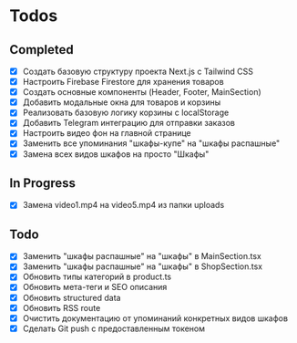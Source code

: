 # Todos

## Completed
- [x] Создать базовую структуру проекта Next.js с Tailwind CSS
- [x] Настроить Firebase Firestore для хранения товаров
- [x] Создать основные компоненты (Header, Footer, MainSection)
- [x] Добавить модальные окна для товаров и корзины
- [x] Реализовать базовую логику корзины с localStorage
- [x] Добавить Telegram интеграцию для отправки заказов
- [x] Настроить видео фон на главной странице
- [x] Заменить все упоминания "шкафы-купе" на "шкафы распашные"
- [x] Замена всех видов шкафов на просто "Шкафы"

## In Progress
- [x] Замена video1.mp4 на video5.mp4 из папки uploads

## Todo
- [x] Заменить "шкафы распашные" на "шкафы" в MainSection.tsx
- [x] Заменить "шкафы распашные" на "шкафы" в ShopSection.tsx
- [x] Обновить типы категорий в product.ts
- [x] Обновить мета-теги и SEO описания
- [x] Обновить structured data
- [x] Обновить RSS route
- [x] Очистить документацию от упоминаний конкретных видов шкафов
- [x] Сделать Git push с предоставленным токеном
